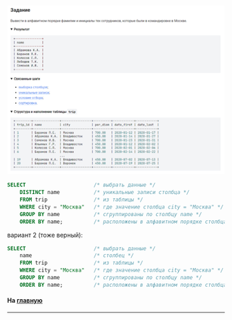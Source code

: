 

<img src="../art/1.6.2.task.png" alt="solution" >

```sql
SELECT                      /* выбрать данные */
    DISTINCT name           /* уникальные записи столбца */
    FROM trip               /* из таблицы */
    WHERE city = "Москва"   /* где значение столбца city = "Москва" */
    GROUP BY name           /* сгруппированы по столбцу name */
    ORDER BY name;          /* расположены в алфавитном порядке столбца name */
```
вариант 2 (тоже верный):

```sql
SELECT                      /* выбрать данные */
    name                    /* столбец */
    FROM trip               /* из таблицы */
    WHERE city = "Москва"   /* где значение столбца city = "Москва" */
    GROUP BY name           /* сгруппированы по столбцу name */
    ORDER BY name;          /* расположены в алфавитном порядке столбца name */

```

#### На [главную](https://github.com/BEPb/stepik_sql#readme)

---


